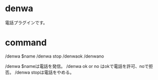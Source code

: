 # denwa
電話プラグインです。

# command
/denwa $name
/denwa stop
/denwaok
/denwano

/denwa $nameは電話を発信。
/denwa ok or no はokで電話を許可、noで拒否。
/denwa stopは電話をやめる。
